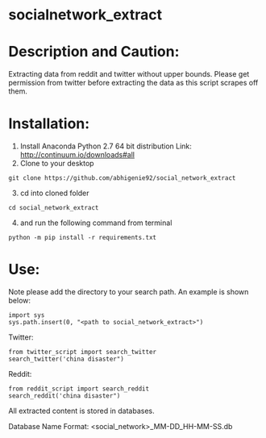 # socialnetwork_extract
Description and Caution:
===============
Extracting data from reddit and twitter without upper bounds.
Please get permission from twitter before extracting the data as this script scrapes off them. 

Installation:
===============
1. Install Anaconda Python 2.7 64 bit distribution Link: http://continuum.io/downloads#all
2. Clone to your desktop

```
git clone https://github.com/abhigenie92/social_network_extract
```
3. cd into cloned folder 
```
cd social_network_extract
```
4. and run the following command from terminal
```
python -m pip install -r requirements.txt
```

Use:
===============
Note please add the directory to your search path. An example is shown below:
```
import sys
sys.path.insert(0, "<path to social_network_extract>")
```
Twitter:
```
from twitter_script import search_twitter
search_twitter('china disaster")
```
Reddit:
```
from reddit_script import search_reddit
search_reddit('china disaster")
```
All extracted content is stored in databases.

Database Name Format: <social_network>_MM-DD_HH-MM-SS.db
